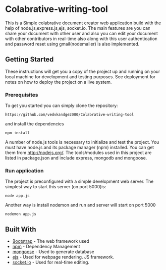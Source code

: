 # Colabrative-writing-tool


This is a Simple colabrative document creator web application build with the help of  node.js,express.js,ejs, socket.io. The main features are you can share your document with other user and
also you can edit your document with other contributors in real-time also along with this user authentication and password reset using gmail(nodemailer) is also implemented.

## Getting Started

These instructions will get you a copy of the project up and running on your local machine for development and testing purposes. See deployment for notes on how to deploy the project on a live system.

### Prerequisites

To get you started you can simply clone the repository:

```
https://github.com/vedvkandge2000/Colabrative-writing-tool
```
and install the dependencies
```
npm install
```
A number of node.js tools is necessary to initialize and test the project. You must have node.js and its package manager (npm) installed. You can get them from http://nodejs.org/. The tools/modules used in this project are listed in package.json and include express, mongodb and mongoose.


### Run application

The project is preconfigured with a simple development web server. The simplest way to start this server (on port 5000)is:
```
node app.js
```

Another way is install nodemon and run and server will start on port 5000
```
nodemon app.js
```


## Built With

* [Bootstrap](https://getbootstrap.com/) - The web framework used
* [npm](https://www.npmjs.com/) - Dependency Management
* [mongoose](https://mongoosejs.com/docs/api/model.html) - Used to generate database
* [ejs](https://ejs.co/#install) - Used for webpage rendering. JS framework.
* [socket.io](https://socket.io/) - Used for real-time editing.

